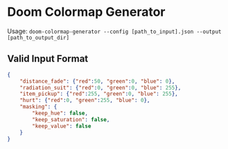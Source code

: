 # Doom Colormap Generator

Usage: `doom-colormap-generator --config [path_to_input].json --output [path_to_output_dir]`

## Valid Input Format

```json
{
    "distance_fade": {"red":50, "green":0, "blue": 0},
    "radiation_suit": {"red":0, "green":0, "blue": 255},
    "item_pickup": {"red":255, "green":0, "blue": 255},
    "hurt": {"red":0, "green":255, "blue": 0},
    "masking": {
        "keep_hue": false,
        "keep_saturation": false,
        "keep_value": false
    }
}
```